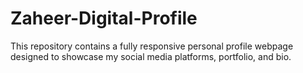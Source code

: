 # Zaheer-Digital-Profile
This repository contains a fully responsive personal profile webpage designed to showcase my social media platforms, portfolio, and bio. 
